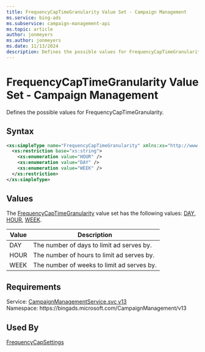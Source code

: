 ```yaml
---
title: FrequencyCapTimeGranularity Value Set - Campaign Management
ms.service: bing-ads
ms.subservice: campaign-management-api
ms.topic: article
author: jonmeyers
ms.author: jonmeyers
ms.date: 11/13/2024
description: Defines the possible values for FrequencyCapTimeGranularity.
---
```

# FrequencyCapTimeGranularity Value Set - Campaign Management
Defines the possible values for FrequencyCapTimeGranularity.

## Syntax
```xml
<xs:simpleType name="FrequencyCapTimeGranularity" xmlns:xs="http://www.w3.org/2001/XMLSchema">
  <xs:restriction base="xs:string">
    <xs:enumeration value="HOUR" />
    <xs:enumeration value="DAY" />
    <xs:enumeration value="WEEK" />
  </xs:restriction>
</xs:simpleType>
```

## <a name="values"></a>Values

The [FrequencyCapTimeGranularity](frequencycaptimegranularity.md) value set has the following values: [DAY](#day), [HOUR](#hour), [WEEK](#week).

|Value|Description|
|-----------|---------------|
|<a name="day"></a>DAY|The number of days to limit ad serves by.|
|<a name="hour"></a>HOUR|The number of hours to limit ad serves by.|
|<a name="week"></a>WEEK|The number of weeks to limit ad serves by.|

## Requirements
Service: [CampaignManagementService.svc v13](https://campaign.api.bingads.microsoft.com/Api/Advertiser/CampaignManagement/v13/CampaignManagementService.svc)  
Namespace: https\://bingads.microsoft.com/CampaignManagement/v13  

## Used By
[FrequencyCapSettings](frequencycapsettings.md)  
